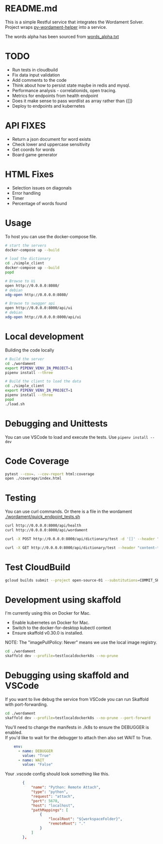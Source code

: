 # README.md
This is a simple Restful service that integrates the Wordament Solver.  
Project wraps [py-wordament-helper](https://github.com/chrisguest75/py-wordament-helper) into a service.

The words alpha has been sourced from [words_alpha.txt](https://github.com/dwyl/english-words/blob/master/words_alpha.txt)

# TODO
* Run tests in cloudbuild
* Fix data input validation
* Add comments to the code
* Think about how to persist state maybe in redis and mysql.
* Performance analysis - correlationids, open tracing.  
* Metrics for endpoints from health endpoint
* Does it make sense to pass wordlist as array rather than {[]}
* Deploy to endpoints and kubernetes

# API FIXES
* Return a json document for word exists
* Check lower and uppercase sensitivity
* Get coords for words
* Board game generator 

# HTML Fixes
* Selection issues on diagonals
* Error handling 
* Timer
* Percentage of words found

# Usage
To host you can use the docker-compose file. 

```sh
# start the servers
docker-compose up --build

# load the dictionary
cd ./simple_client
docker-compose up --build
popd
```


```sh
# Browse to Ui
open http://0.0.0.0:8080/
# debian
xdg-open http://0.0.0.0:8080/
```

```sh
# Browse to swagger api 
open http://0.0.0.0:8000/api/ui
# debian
xdg-open http://0.0.0.0:8000/api/ui
```

# Local development
Building the code locally 

```sh
# Build the server
cd ./wordament
export PIPENV_VENV_IN_PROJECT=1     
pipenv install --three

# Build the client to load the data
cd ./simple_client
export PIPENV_VENV_IN_PROJECT=1     
pipenv install --three
popd
./load.sh

```

# Debugging and Unittests
You can use VSCode to load and execute the tests. Use `pipenv install --dev`

# Code Coverage
```sh
pytest --cov=. --cov-report html:coverage
open ./coverage/index.html 
```

# Testing 
You can use curl commands.  Or there is a file in the wordament [./wordament/quick_endpoint_tests.sh](./wordament/quick_endpoint_tests.sh)
```sh
curl http://0.0.0.0:8000/api/health
curl http://0.0.0.0:8000/api/wordament

curl -X POST http://0.0.0.0:8000/api/dictionary/test -d '[]' --header "content-type:application/json"

curl -X GET http://0.0.0.0:8000/api/dictionary/test --header "content-type:application/json"

```

# Test CloudBuild
```sh
gcloud builds submit --project open-source-01 --substitutions=COMMIT_SHA=test,BRANCH_NAME=master,REPO_NAME=wordament_solver_service
```

# Development using skaffold
I'm currently using this on Docker for Mac.

* Enable kubernetes on Docker for Mac. 
* Switch to the docker-for-desktop kubectl context 
* Ensure skaffold v0.30.0 is installed. 

NOTE: The "imagePullPolicy: Never" means we use the local image registry. 

```sh
cd ./wordament
skaffold dev --profile=testlocaldockerk8s --no-prune
```

# Debugging using skaffold and VSCode
If you want to live debug the service from VSCode you can run Skaffold with port-forwarding.

```sh
cd ./wordament
skaffold dev --profile=testlocaldockerk8s --no-prune --port-forward
```

You'll need to change the manifests in ./k8s to ensure the DEBUGGER is enabled.  
If you'd like to wait for the debugger to attach then also set WAIT to True. 

```yaml
    env:
      - name: DEBUGGER
        value: "True"
      - name: WAIT
        value: "False"
```

Your .vscode config should look something like this. 
```json
        {
            "name": "Python: Remote Attach",
            "type": "python",
            "request": "attach",
            "port": 5678,
            "host": "localhost",
            "pathMappings": [
                {
                    "localRoot": "${workspaceFolder}",
                    "remoteRoot": "."
                }
            ]
        },
```
